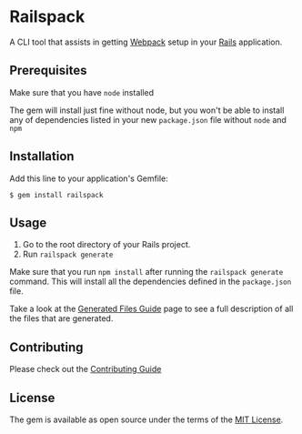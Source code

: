 # Railspack

A CLI tool that assists in getting [Webpack](https://webpack.github.io/) setup
in your [Rails](http://rubyonrails.org/) application.

## Prerequisites

Make sure that you have `node` installed

The gem will install just fine without node, but you won't be able to
install any of dependencies listed in your new `package.json` file without
`node` and `npm`

## Installation

Add this line to your application's Gemfile:

```
$ gem install railspack
```

## Usage

1. Go to the root directory of your Rails project.
2. Run `railspack generate`

Make sure that you run `npm install` after running the `railspack generate`
command. This will install all the dependencies defined in the `package.json`
file.

Take a look at the [Generated Files Guide](docs/generated_files) page to see
a full description of all the files that are generated.

## Contributing

Please check out the [Contributing Guide](docs/contributing)

## License

The gem is available as open source under the terms of the [MIT License](http://opensource.org/licenses/MIT).
